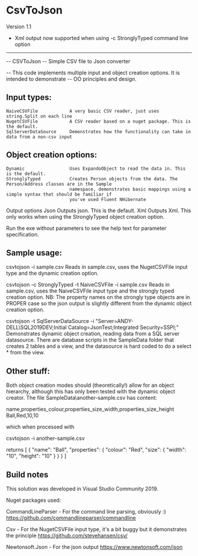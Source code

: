 # CsvToJson

Version 1.1
- Xml output now supported when using -c StronglyTyped command line option 

---------------------------------------------------------------------------------------
-- CSVToJson
-- Simple CSV file to Json converter

-- This code implements multiple input and object creation options. It is intended to demonstrate
-- OO principles and design.

Input types:
------------
	NaiveCSVFile			A very basic CSV reader, just uses string.Split on each line
	NugetCSVFile			A CSV reader based on a nuget package. This is the default.
	SqlServerDataSource		Demonstrates how the functionality can take in data from a non-csv input

Object creation options:
------------------------
	Dynamic					Uses ExpandoObject to read the data in. This is the default.
	StronglyTyped			Creates Person objects from the data. The Person/Address classes are in the Sample
							namespace, demonstrates basic mappings using a simple syntax that should be familiar if 
							you've used Fluent NHibernate

Output options
  Json            Outputs json. This is the default.
  Xml             Outputs Xml. This only works when using the StronglyTyped object creation option.
  
Run the exe without parameters to see the help text for parameter specification.

Sample usage:
-------------

csvtojson -i sample.csv
							Reads in sample.csv, uses the NugetCSVFile input type and the dynamic creation option.

csvtojson -c StronglyTyped -t NaiveCSVFile -i sample.csv
							Reads in sample.csv, uses the NaiveCSVFile input type and the strongly typed creation option.
							NB: The property names on the strongly type objects are in PROPER case so the json output is slightly
							different from the dynamic object creation option.

csvtojson -t SqlServerDataSource -i "Server=ANDY-DELL\SQL2019DEV;Initial Catalog=JsonTest;Integrated Security=SSPI;"
							Demonstrates dynamic object creation, reading data from a SQL server datasource. There are database scripts
							in the SampleData folder that creates 2 tables and a view, and the datasource is hard coded to do a select * 
							from the view. 

Other stuff:
----------------------
Both object creation modes should (theoretically!) allow for an object hierarchy, although this has only been tested with the dynamic 
object creator. The file SampleData\another-sample.csv has content:

name,properties_colour,properties_size_width,properties_size_height
Ball,Red,10,10

which when processed with

csvtojson -i another-sample.csv

returns
[
  {
    "name": "Ball",
    "properties": {
      "colour": "Red",
      "size": {
        "width": "10",
        "height": "10"
      }
    }
  }
]




Build notes
----------------------

This solution was developed in Visual Studio Community 2019. 

Nuget packages used:

CommandLineParser		- For the command line parsing, obviously :)
https://github.com/commandlineparser/commandline

Csv						- For the NugetCSVFile input type, it's a bit buggy but it demonstrates the principle
https://github.com/stevehansen/csv/

Newtonsoft.Json			- For the json output
https://www.newtonsoft.com/json
